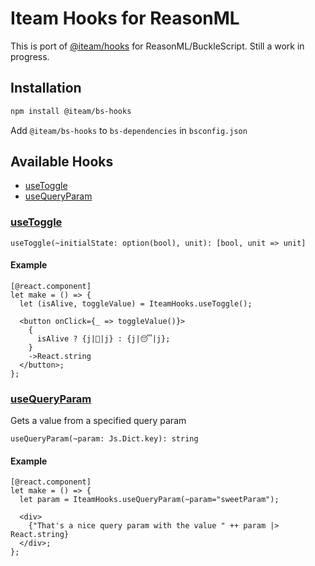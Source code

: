 # Iteam Hooks for ReasonML

This is port of [@iteam/hooks](https://github.com/Iteam1337/hooks) for ReasonML/BuckleScript. Still a work in progress.

## Installation

```bash
npm install @iteam/bs-hooks
```

Add `@iteam/bs-hooks` to `bs-dependencies` in `bsconfig.json`

## Available Hooks

- [useToggle](#useToggle)
- [useQueryParam](#useQueryParam)

### [useToggle](#useToggle)

```reason
useToggle(~initialState: option(bool), unit): [bool, unit => unit]
```

#### Example

```reason
[@react.component]
let make = () => {
  let (isAlive, toggleValue) = IteamHooks.useToggle();

  <button onClick={_ => toggleValue()}>
    {
      isAlive ? {j|🚀|j} : {j|😴|j};
    }
    ->React.string
  </button>;
};
```

### [useQueryParam](#useQueryParam)

Gets a value from a specified query param

```reason
useQueryParam(~param: Js.Dict.key): string
```

#### Example

```reason
[@react.component]
let make = () => {
  let param = IteamHooks.useQueryParam(~param="sweetParam");

  <div>
    {"That's a nice query param with the value " ++ param |> React.string}
  </div>;
};

```
